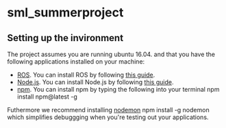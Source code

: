 # sml_summerproject


## Setting up the invironment
The project assumes you are running ubuntu 16.04. and that you have the following applications installed on your machine:
* [ROS](https://www.ros.org/). You can install ROS by following [this guide](http://wiki.ros.org/kinetic/Installation/Ubuntu).
* [Node.js](https://nodejs.org/en/). You can install Node.js by following [this guide](https://tecadmin.net/install-latest-nodejs-npm-on-ubuntu/).
* [npm](https://www.npmjs.com/). You can install npm by typing the following into your terminal
	npm install npm@latest -g

Futhermore we recommend installing [nodemon](https://www.npmjs.com/package/nodemon)
	npm install -g nodemon
which simplifies debuggging when you're testing out your applications.
